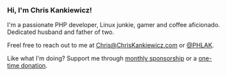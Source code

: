 ### Hi, I'm Chris Kankiewicz!

I'm a passionate PHP developer, Linux junkie, gamer and coffee aficionado.  Dedicated husband and father of two.

Freel free to reach out to me at <Chris@ChrisKankiewicz.com> or [@PHLAK](https://twitter.com/PHLAK).

Like what I'm doing? Support me through [monthly sponsorship](https://github.com/users/PHLAK/sponsorship) or a [one-time donation](https://paypal.me/ChrisKankiewicz).


